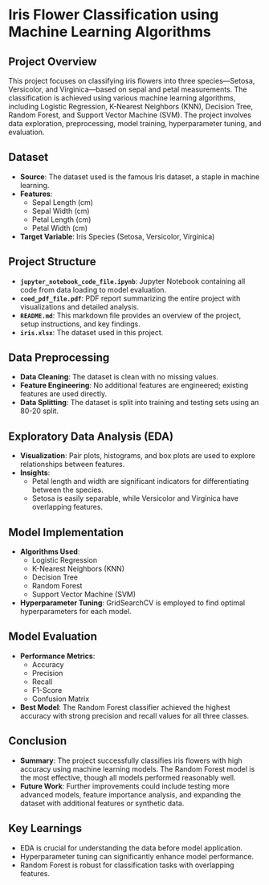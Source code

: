 # **Iris Flower Classification using Machine Learning Algorithms**

## **Project Overview**
This project focuses on classifying iris flowers into three species—Setosa, Versicolor, and Virginica—based on sepal and petal measurements. The classification is achieved using various machine learning algorithms, including Logistic Regression, K-Nearest Neighbors (KNN), Decision Tree, Random Forest, and Support Vector Machine (SVM). The project involves data exploration, preprocessing, model training, hyperparameter tuning, and evaluation.

## **Dataset**
- **Source**: The dataset used is the famous Iris dataset, a staple in machine learning.
- **Features**:
  - Sepal Length (cm)
  - Sepal Width (cm)
  - Petal Length (cm)
  - Petal Width (cm)
- **Target Variable**: Iris Species (Setosa, Versicolor, Virginica)

## **Project Structure**
- **`jupyter_notebook_code_file.ipynb`**: Jupyter Notebook containing all code from data loading to model evaluation.
- **`coed_pdf_file.pdf`**: PDF report summarizing the entire project with visualizations and detailed analysis.
- **`README.md`**: This markdown file provides an overview of the project, setup instructions, and key findings.
- **`iris.xlsx`**: The dataset used in this project.

## **Data Preprocessing**
- **Data Cleaning**: The dataset is clean with no missing values.
- **Feature Engineering**: No additional features are engineered; existing features are used directly.
- **Data Splitting**: The dataset is split into training and testing sets using an 80-20 split.

## **Exploratory Data Analysis (EDA)**
- **Visualization**: Pair plots, histograms, and box plots are used to explore relationships between features.
- **Insights**:
  - Petal length and width are significant indicators for differentiating between the species.
  - Setosa is easily separable, while Versicolor and Virginica have overlapping features.

## **Model Implementation**
- **Algorithms Used**:
  - Logistic Regression
  - K-Nearest Neighbors (KNN)
  - Decision Tree
  - Random Forest
  - Support Vector Machine (SVM)
- **Hyperparameter Tuning**: GridSearchCV is employed to find optimal hyperparameters for each model.

## **Model Evaluation**
- **Performance Metrics**:
  - Accuracy
  - Precision
  - Recall
  - F1-Score
  - Confusion Matrix
- **Best Model**: The Random Forest classifier achieved the highest accuracy with strong precision and recall values for all three classes.

## **Conclusion**
- **Summary**: The project successfully classifies iris flowers with high accuracy using machine learning models. The Random Forest model is the most effective, though all models performed reasonably well.
- **Future Work**: Further improvements could include testing more advanced models, feature importance analysis, and expanding the dataset with additional features or synthetic data.


## **Key Learnings**
- EDA is crucial for understanding the data before model application.
- Hyperparameter tuning can significantly enhance model performance.
- Random Forest is robust for classification tasks with overlapping features.


